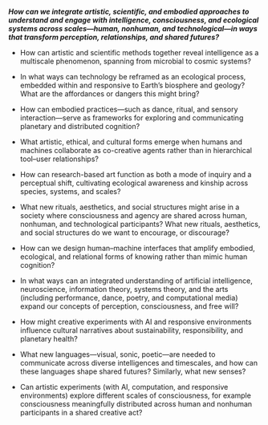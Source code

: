 ***How can we integrate artistic, scientific, and embodied approaches to understand and engage with intelligence, consciousness, and ecological systems across scales—human, nonhuman, and technological—in ways that transform perception, relationships, and shared futures?***

- How can artistic and scientific methods together reveal intelligence as a multiscale phenomenon, spanning from microbial to cosmic systems?

- In what ways can technology be reframed as an ecological process, embedded within and responsive to Earth’s biosphere and geology? What are the affordances or dangers this might bring?

- How can embodied practices—such as dance, ritual, and sensory interaction—serve as frameworks for exploring and communicating planetary and distributed cognition?

- What artistic, ethical, and cultural forms emerge when humans and machines collaborate as co-creative agents rather than in hierarchical tool–user relationships?

- How can research-based art function as both a mode of inquiry and a perceptual shift, cultivating ecological awareness and kinship across species, systems, and scales?

- What new rituals, aesthetics, and social structures might arise in a society where consciousness and agency are shared across human, nonhuman, and technological participants? What new rituals, aesthetics, and social structures do we want to encourage, or discourage?

- How can we design human–machine interfaces that amplify embodied, ecological, and relational forms of knowing rather than mimic human cognition?

- In what ways can an integrated understanding of artificial intelligence, neuroscience, information theory, systems theory, and the arts (including performance, dance, poetry, and computational media) expand our concepts of perception, consciousness, and free will?

- How might creative experiments with AI and responsive environments influence cultural narratives about sustainability, responsibility, and planetary health?

- What new languages—visual, sonic, poetic—are needed to communicate across diverse intelligences and timescales, and how can these languages shape shared futures? Similarly,  what new senses?

- Can artistic experiments (with AI, computation, and responsive environments) explore different scales of consciousness, for example consciousness meaningfully distributed across human and nonhuman participants in a shared creative act?